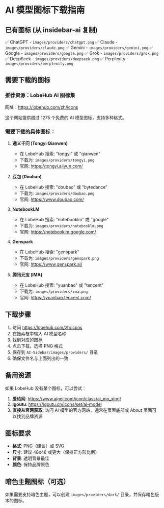 # AI 模型图标下载指南

## 已有图标 (从 insidebar-ai 复制)

✅ ChatGPT - `images/providers/chatgpt.png`
✅ Claude - `images/providers/claude.png`
✅ Gemini - `images/providers/gemini.png`
✅ Google - `images/providers/google.png`
✅ Grok - `images/providers/grok.png`
✅ DeepSeek - `images/providers/deepseek.png`
✅ Perplexity - `images/providers/perplexity.png`

## 需要下载的图标

### 推荐资源：LobeHub AI 图标集
网址：https://lobehub.com/zh/icons

这个网站提供超过 1275 个免费的 AI 模型图标，支持多种格式。

### 需要下载的具体图标：

1. **通义千问 (Tongyi Qianwen)**
   - 在 LobeHub 搜索: "tongyi" 或 "qianwen"
   - 下载为: `images/providers/tongyi.png`
   - 官网: https://tongyi.aliyun.com/

2. **豆包 (Doubao)**
   - 在 LobeHub 搜索: "doubao" 或 "bytedance"
   - 下载为: `images/providers/doubao.png`
   - 官网: https://www.doubao.com/

3. **NotebookLM**
   - 在 LobeHub 搜索: "notebooklm" 或 "google"
   - 下载为: `images/providers/notebooklm.png`
   - 官网: https://notebooklm.google.com/

4. **Genspark**
   - 在 LobeHub 搜索: "genspark"
   - 下载为: `images/providers/genspark.png`
   - 官网: https://www.genspark.ai/

5. **腾讯元宝 (IMA)**
   - 在 LobeHub 搜索: "yuanbao" 或 "tencent"
   - 下载为: `images/providers/ima.png`
   - 官网: https://yuanbao.tencent.com/

## 下载步骤

1. 访问 https://lobehub.com/zh/icons
2. 在搜索框中输入 AI 模型名称
3. 找到对应的图标
4. 点击下载，选择 PNG 格式
5. 保存到 `AI-Sidebar/images/providers/` 目录
6. 确保文件名与上面列出的一致

## 备用资源

如果 LobeHub 没有某个图标，可以尝试：

1. **爱给网**: https://www.aigei.com/icon/class/ai_mo_xing/
2. **Igoutu**: https://igoutu.cn/icons/set/ai-model
3. **直接从官网获取**: 访问 AI 模型的官方网站，通常在页面底部或 About 页面可以找到品牌资源

## 图标要求

- **格式**: PNG（建议）或 SVG
- **尺寸**: 建议 48x48 或更大（保持正方形比例）
- **背景**: 透明背景最佳
- **颜色**: 保持品牌原色

## 暗色主题图标（可选）

如果需要支持暗色主题，可以创建 `images/providers/dark/` 目录，并保存暗色版本的图标。


